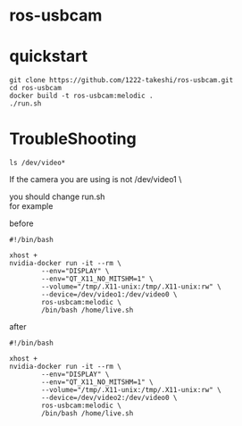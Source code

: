 # ros-usbcam

# quickstart

```ruby:terminal
git clone https://github.com/1222-takeshi/ros-usbcam.git 
cd ros-usbcam 
docker build -t ros-usbcam:melodic . 
./run.sh
```

# TroubleShooting

`ls /dev/video*`

If the camera you are using is not /dev/video1 \

you should change run.sh \
for example 

before

```ruby:before
#!/bin/bash

xhost +
nvidia-docker run -it --rm \
        --env="DISPLAY" \
        --env="QT_X11_NO_MITSHM=1" \
        --volume="/tmp/.X11-unix:/tmp/.X11-unix:rw" \
        --device=/dev/video1:/dev/video0 \
        ros-usbcam:melodic \
        /bin/bash /home/live.sh
```

after

```ruby:after
#!/bin/bash

xhost +
nvidia-docker run -it --rm \
        --env="DISPLAY" \
        --env="QT_X11_NO_MITSHM=1" \
        --volume="/tmp/.X11-unix:/tmp/.X11-unix:rw" \
        --device=/dev/video2:/dev/video0 \
        ros-usbcam:melodic \
        /bin/bash /home/live.sh
```
